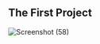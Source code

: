 ## The First Project

![Screenshot (58)](https://user-images.githubusercontent.com/80272331/229410928-f0554300-b0b2-4967-bbbb-58894266e01c.png)
